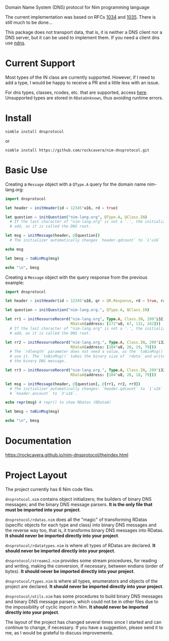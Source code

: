 Domain Name System (DNS) protocol for Nim programming language

The current implementation was based on RFCs [1034](https://tools.ietf.org/html/rfc1035) and [1035](https://tools.ietf.org/html/rfc1035). There is still much to be done...

This package does not transport data, that is, it is neither a DNS client nor a DNS server, but it can be used to implement them. If you need a client dns use [ndns](https://github.com/rockcavera/nim-ndns).
# Current Support
Most types of the IN class are currently supported. However, if I need to add a type, I would be happy to receive a PR and a little less with an issue.

For dns types, classes, rcodes, etc. that are supported, access [here](https://rockcavera.github.io/nim-dnsprotocol/dnsprotocol/types.html). Unsupported types are stored in `RDataUnknown`, thus avoiding runtime errors.
# Install
`nimble install dnsprotocol`

or

`nimble install https://github.com/rockcavera/nim-dnsprotocol.git`
# Basic Use
Creating a `Message` object with a `QType.A` query for the domain name nim-lang.org:
```nim
import dnsprotocol

let header = initHeader(id = 12345'u16, rd = true)

let question = initQuestion("nim-lang.org", QType.A, QClass.IN)
  # If the last character of "nim-lang.org" is not a '.', the initializer will
  # add, as it is called the DNS root.

let msg = initMessage(header, @[question])
  # The initializer automatically changes `header.qdcount` to `1'u16`

echo msg

let bmsg = toBinMsg(msg)

echo "\n", bmsg
```

Creating a `Message` object with the query response from the previous example:
```nim
import dnsprotocol

let header = initHeader(id = 12345'u16, qr = QR.Response, rd = true, ra = true)

let question = initQuestion("nim-lang.org.", QType.A, QClass.IN)

let rr1 = initResourceRecord("nim-lang.org", Type.A, Class.IN, 299'i32, 4'u16,
                             RDataA(address: [172'u8, 67, 132, 242]))
  # If the last character of "nim-lang.org" is not a '.', the initializer will
  # add, as it is called the DNS root.

let rr2 = initResourceRecord("nim-lang.org.", Type.A, Class.IN, 299'i32, 4'u16,
                             RDataA(address: [104'u8, 28, 19, 79]))
  # The `rdlength` parameter does not need a value, as the `toBinMsg()` does not
  # use it. The `toBinMsg()` takes the binary size of `rdata` and writes it to
  # the binary DNS message.

let rr3 = initResourceRecord("nim-lang.org.", Type.A, Class.IN, 299'i32, 4'u16,
                             RDataA(address: [104'u8, 28, 18, 79]))

let msg = initMessage(header, @[question], @[rr1, rr2, rr3])
  # The initializer automatically changes: `header.qdcount` to `1'u16` and
  # `header.ancount` to `3'u16`.

echo repr(msg) # repr() to show RDatas (RDataA)

let bmsg = toBinMsg(msg)

echo "\n", bmsg
```
# Documentation
https://rockcavera.github.io/nim-dnsprotocol/theindex.html
# Project Layout
The project currently has 6 Nim code files.

`dnsprotocol.nim` contains object initializers; the builders of binary DNS messages; and the binary DNS message parsers. **It is the only file that must be imported into your project**.

`dnsprotocol/rdatas.nim` does all the "magic" of transforming RDatas (specific objects for each type and class) into binary DNS messages and the reverse way too, that is, it transforms binary DNS messages into RDatas. **It should never be imported directly into your project**.

`dnsprotocol/rdatatypes.nim` is where all types of RDatas are declared. **It should never be imported directly into your project**.

`dnsprotocol/streams2.nim` provides some stream procedures, for reading and writing, making the conversion, if necessary, between endians (order of bytes). **It should never be imported directly into your project**.

`dnsprotocol/types.nim` is where all types, enumerators and objects of the project are declared. **It should never be imported directly into your project**.

`dnsprotocol/utils.nim` has some procedures to build binary DNS messages and binary DNS message parsers, which could not be in other files due to the impossibility of cyclic import in Nim. **It should never be imported directly into your project**.

The layout of the project has changed several times since I started and can continue to change, if necessary. If you have a suggestion, please send it to me, as I would be grateful to discuss improvements.